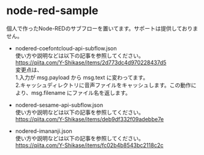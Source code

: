 # node-red-sample
個人で作ったNode-REDのサブフローを置いてます。サポートは提供しておりません。

- nodered-coefontcloud-api-subflow.json  
使い方や説明などは以下の記事を参照してください。  
https://qiita.com/Y-Shikase/items/2d773dc4d970228437d5  
変更点は、  
1.入力が msg.payload から msg.text に変わってます。  
2.キャッシュディレクトリに音声ファイルをキャッシュします。この動作により、msg.filename にファイル名を返します。

- nodered-sesame-api-subflow.json  
使い方や説明などは以下の記事を参照してください。  
https://qiita.com/Y-Shikase/items/deb9df332f09adebbe7e  

- nodered-imananji.json  
使い方や説明などは以下の記事を参照してください。  
https://qiita.com/Y-Shikase/items/fc02b4b8543bc2118c2c  
